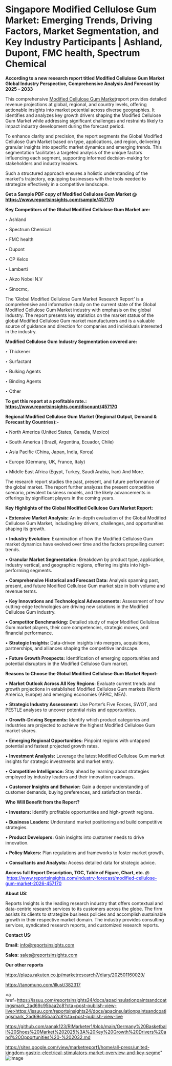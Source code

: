 # Singapore Modified Cellulose Gum Market: Emerging Trends, Driving Factors, Market Segmentation, and Key Industry Participants | Ashland, Dupont, FMC health, Spectrum Chemical

<strong>According to a new research report titled Modified Cellulose Gum Market Global Industry Perspective, Comprehensive Analysis And Forecast by 2025 – 2033</strong>

This comprehensive <a href=https://www.reportsinsights.com/sample/457170>Modified Cellulose Gum Market</a>report provides detailed revenue projections at global, regional, and country levels, offering actionable insights into market potential across diverse geographies. It identifies and analyzes key growth drivers shaping the Modified Cellulose Gum Market while addressing significant challenges and restraints likely to impact industry development during the forecast period.

To enhance clarity and precision, the report segments the Global Modified Cellulose Gum Market based on type, applications, and region, delivering granular insights into specific market dynamics and emerging trends. This segmentation facilitates a targeted analysis of the unique factors influencing each segment, supporting informed decision-making for stakeholders and industry leaders.

Such a structured approach ensures a holistic understanding of the market's trajectory, equipping businesses with the tools needed to strategize effectively in a competitive landscape.

<strong>Get a Sample PDF copy of Modified Cellulose Gum Market </strong><strong>@<a href=https://www.reportsinsights.com/sample/457170 style=color:#0000ff;> https://www.reportsinsights.com/sample/457170</a></strong></font>

<strong>Key Competitors of the Global Modified Cellulose Gum Market are:</strong>

‣ Ashland

‣ Spectrum Chemical

‣ FMC health

‣ Dupont

‣ CP Kelco

‣ Lamberti

‣ Akzo Nobel N.V

‣ Sinocmc,

The ‘Global Modified Cellulose Gum Market Research Report’ is a comprehensive and informative study on the current state of the Global Modified Cellulose Gum Market industry with emphasis on the global industry. The report presents key statistics on the market status of the global Modified Cellulose Gum market manufacturers and is a valuable source of guidance and direction for companies and individuals interested in the industry.

<strong>Modified Cellulose Gum Industry Segmentation covered are:</strong>

‣ Thickener

‣ Surfactant

‣ Bulking Agents

‣ Binding Agents

‣ Other

<strong>To get this report at a profitable rate.: <a href=https://www.reportsinsights.com/discount/457170 style=color:#0000ff;>https://www.reportsinsights.com/discount/457170</a></strong></font>

<strong>Regional Modified Cellulose Gum Market (Regional Output, Demand &amp; Forecast by Countries):-</strong>

• North America (United States, Canada, Mexico)

• South America ( Brazil, Argentina, Ecuador, Chile)

• Asia Pacific (China, Japan, India, Korea)

• Europe (Germany, UK, France, Italy)

• Middle East Africa (Egypt, Turkey, Saudi Arabia, Iran) And More.

The research report studies the past, present, and future performance of the global market. The report further analyzes the present competitive scenario, prevalent business models, and the likely advancements in offerings by significant players in the coming years.

<strong>Key Highlights of the Global Modified Cellulose Gum Market Report:</strong>

• <strong>Extensive Market Analysis:</strong> An in-depth evaluation of the Global Modified Cellulose Gum Market, including key drivers, challenges, and opportunities shaping its growth.

• <strong>Industry Evolution:</strong> Examination of how the Modified Cellulose Gum market dynamics have evolved over time and the factors propelling current trends.

• <strong>Granular Market Segmentation:</strong> Breakdown by product type, application, industry vertical, and geographic regions, offering insights into high-performing segments.

• <strong>Comprehensive Historical and Forecast Data:</strong> Analysis spanning past, present, and future Modified Cellulose Gum market size in both volume and revenue terms.

• <strong>Key Innovations and Technological Advancements:</strong> Assessment of how cutting-edge technologies are driving new solutions in the Modified Cellulose Gum industry.

• <strong>Competitor Benchmarking:</strong> Detailed study of major Modified Cellulose Gum market players, their core competencies, strategic moves, and financial performance.

• <strong>Strategic Insights:</strong> Data-driven insights into mergers, acquisitions, partnerships, and alliances shaping the competitive landscape.

• <strong>Future Growth Prospects:</strong> Identification of emerging opportunities and potential disruptors in the Modified Cellulose Gum market.

<strong>Reasons to Choose the Global Modified Cellulose Gum Market Report:</strong>

• <strong>Market Outlook Across All Key Regions:</strong> Evaluate current trends and growth projections in established Modified Cellulose Gum markets (North America, Europe) and emerging economies (APAC, MEA).

• <strong>Strategic Industry Assessment:</strong> Use Porter’s Five Forces, SWOT, and PESTLE analyses to uncover potential risks and opportunities.

• <strong>Growth-Driving Segments:</strong> Identify which product categories and industries are projected to achieve the highest Modified Cellulose Gum market shares.

• <strong>Emerging Regional Opportunities:</strong> Pinpoint regions with untapped potential and fastest projected growth rates.

• <strong>Investment Analysis:</strong> Leverage the latest Modified Cellulose Gum market insights for strategic investments and market entry.

• <strong>Competitive Intelligence:</strong> Stay ahead by learning about strategies employed by industry leaders and their innovation roadmaps.

• <strong>Customer Insights and Behavior:</strong> Gain a deeper understanding of customer demands, buying preferences, and satisfaction trends.

<strong>Who Will Benefit from the Report?</strong>

• <strong>Investors:</strong> Identify profitable opportunities and high-growth regions.

• <strong>Business Leaders:</strong> Understand market positioning and build competitive strategies.

• <strong>Product Developers:</strong> Gain insights into customer needs to drive innovation.

• <strong>Policy Makers:</strong> Plan regulations and frameworks to foster market growth.

• <strong>Consultants and Analysts:</strong> Access detailed data for strategic advice.
</ul>
<strong>Access full Report Description, TOC, Table of Figure, Chart, etc. </strong>@  <a href=https://www.reportsinsights.com/industry-forecast/modified-cellulose-gum-market-2026-457170 style=color:#0000ff;>https://www.reportsinsights.com/industry-forecast/modified-cellulose-gum-market-2026-457170</a></font>

<strong><strong>About US</strong>:</strong>

Reports Insights is the leading research industry that offers contextual and data-centric research services to its customers across the globe. The firm assists its clients to strategize business policies and accomplish sustainable growth in their respective market domain. The industry provides consulting services, syndicated research reports, and customized research reports.

<strong>Contact US:</strong>

<p class=""""><b>Email:</b> <a href=mailto:info@reportsinsights.com>info@reportsinsights.com</a></p>
<p class=""""><b>Sales:</b> <a href=mailto:sales@reportsinsights.com>sales@reportsinsights.com</a></p>

<strong>Our other reports</strong>

<a href=https://plaza.rakuten.co.jp/marketresearch7/diary/202501160029/>https://plaza.rakuten.co.jp/marketresearch7/diary/202501160029/</a>

<a href=https://tanomuno.com/illust/382317>https://tanomuno.com/illust/382317</a>

<a href=https://issuu.com/reportsinsights24/docs/apacinsulationpaintsandcoatingsmark_2ad69c95baa2c8?cta=post-publish-view-live>https://issuu.com/reportsinsights24/docs/apacinsulationpaintsandcoatingsmark_2ad69c95baa2c8?cta=post-publish-view-live</a>

<a href=https://github.com/aanak123/RIMarketer1/blob/main/Germany%20Basketball%20Shoes%20Market%202025%3A%20Key%20Growth%20Drivers%20and%20Opportunities%20-%202032.md>https://github.com/aanak123/RIMarketer1/blob/main/Germany%20Basketball%20Shoes%20Market%202025%3A%20Key%20Growth%20Drivers%20and%20Opportunities%20-%202032.md</a>

<a href=https://sites.google.com/view/marketreport1/home/all-press/united-kingdom-gastric-electrical-stimulators-market-overview-and-key-segme>https://sites.google.com/view/marketreport1/home/all-press/united-kingdom-gastric-electrical-stimulators-market-overview-and-key-segme</a>"
![image](https://github.com/user-attachments/assets/cfb4b290-2d10-44c8-a904-26d4483b0131)
